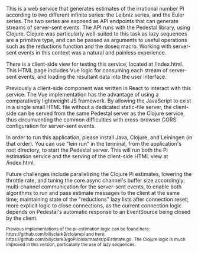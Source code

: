 This is a web service that generates estimates of the irrational number Pi according to two different infinite series: the Leibniz series, and the Euler series. The two series are exposed as API endpoints that can generate streams of server-sent events. The API runs with the Pedestal library, using Clojure. Clojure was particularly well-suited to this task as lazy sequences are a primitive type, and can be passed as arguments to useful operations such as the reductions function and the doseq macro. Working with server-sent events in this context was a natural and painless experience.

There is a client-side view for testing this service, located at <localhost>/index.html. This HTML page includes Vue logic for consuming each stream of server-sent events, and loading the resultant data into the user interface.

Previously a client-side component was written in React to interact with this service. The Vue implementation has the advantage of using a comparatively lightweight JS framework. By allowing the JavaScript to exist in a single small HTML file without a dedicated static-file server, the client-side can be served from the same Pedestal server as the Clojure service, thus circumventing the common difficulties with cross-browser CORS configuration for server-sent events.

In order to run this application, please install Java, Clojure, and Leiningen (in that order). You can use "lein run" in the terminal, from the application's root directory, to start the Pedestal server. This will run both the Pi estimation service and the serving of the client-side HTML view at <localhost>/index.html.

Future challenges include parallelizing the Clojure Pi estimates, lowering the throttle rate, and tuning the core.async channel's buffer size accordingly; multi-channel communication for the server-sent events, to enable both algorithms to run and pass estimate messages to the client at the same time; maintaining state of the "reductions" lazy lists after connection reset; more explicit logic to close connections, as the current connection logic depends on Pedestal's automatic response to an EventSource being closed by the client.

<sub>
Previous implementations of the pi-estimation logic can be found here: https://github.com/billyclark3/clojurepi and here: https://github.com/billyclark3/goPi/blob/master/piEstimate.go. The Clojure logic is much improved in this version, particularly the use of lazy sequences.
</sub>
